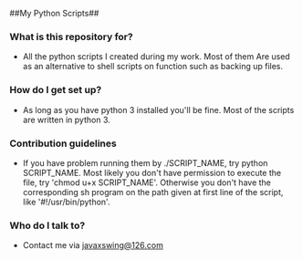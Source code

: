##My Python Scripts##

### What is this repository for? ###

* All the python scripts I created during my work. Most of them Are used as an alternative to shell
  scripts on function such as backing up files.


### How do I get set up? ###

* As long as you have python 3 installed you'll be fine. Most of the scripts are written in python 3.


### Contribution guidelines ###

* If you have problem running them by ./SCRIPT_NAME, try python SCRIPT_NAME. Most likely you don't have
  permission to execute the file, try 'chmod u+x SCRIPT_NAME'. Otherwise you don't have the corresponding
  sh program on the path given at first line of the script, like '#!/usr/bin/python'.

### Who do I talk to? ###

* Contact me via javaxswing@126.com